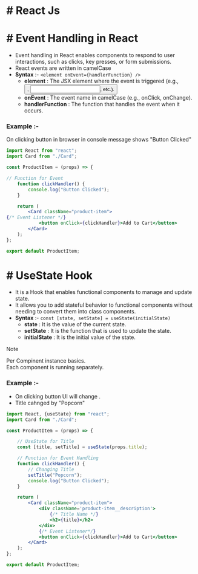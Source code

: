 # # React Js

# # Event Handling in React

- Event handling in React enables components to respond to user interactions, such as clicks, key presses, or form submissions.
- React events are written in camelCase
- **Syntax** :- `<element onEvent={handlerFunction} />`
  - **element** : The JSX element where the event is triggered (e.g., <button>, <input>, etc.).
  - **onEvent** : The event name in camelCase (e.g., onClick, onChange).
  - **handlerFunction** : The function that handles the event when it occurs.
 
### Example :-

On clicking button in browser in console message shows "Button Clicked"

```jsx
import React from "react";
import Card from "./Card";

const ProductItem = (props) => {

// Function for Event 
	function clickHandler() {
		console.log("Button Clicked");
	}

	return (
		<Card className="product-item">
{/* Event Listener */}
			<button onClick={clickHandler}>Add to Cart</button>
		</Card>
	);
};

export default ProductItem;
``` 

# # UseState Hook

- It is a Hook that enables functional components to manage and update state.
- It allows you to add stateful behavior to functional components without needing to convert them into class components.
- **Syntax** :-  `const [state, setState] = useState(initialState)`
  - **state** : It is the value of the current state.
  - **setState** : It is the function that is used to update the state.
  - **initialState** : It is the initial value of the state.

> [!NOTE]
> Per Compinent instance basics.  
> Each component is running separately.

### Example :-

- On clicking button UI will change .
- Title cahnged by "Popcorn"

```jsx
import React, {useState} from "react";
import Card from "./Card";

const ProductItem = (props) => {

	// UseState for Title
	const [title, setTitle] = useState(props.title);

	// Function for Event Handling 
	function clickHandler() {
		// Changing Title
		setTitle("Popcorn");
		console.log("Button Clicked");
	}

	return (
		<Card className="product-item">
			<div className='product-item__description'>
				{/* Title Name */}
				<h2>{title}</h2>
			</div>
			{/* Event Listener*/}
			<button onClick={clickHandler}>Add to Cart</button>
		</Card>
	);
};

export default ProductItem;
```
